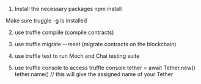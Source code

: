 1. Install the necessary packages
   npm install

Make sure truggle -g is installed

2. use truffle compiile
   (compile contracts)

3. use truffle migrate --reset
   (migrate contracts on the blockchain)

4. use truffle test
   to run Moch and Chai testing suite

5. use truffle console
   to access truffle console
   tether = await Tether.new()
   tether.name() // this will give the assigned name of your Tether
